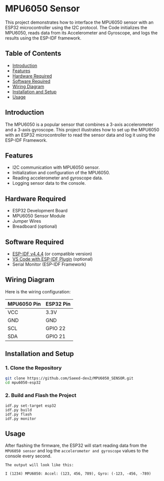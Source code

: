 # MPU6050 Sensor 

This project demonstrates how to interface the MPU6050 sensor with an ESP32 microcontroller using the I2C protocol. The Code initializes the MPU6050, reads data from its Accelerometer and Gyroscope, and logs the results using the ESP-IDF framework.

## Table of Contents
- [Introduction](#introduction)
- [Features](#features)
- [Hardware Required](#hardware-required)
- [Software Required](#software-required)
- [Wiring Diagram](#wiring-diagram)
- [Installation and Setup](#installation-and-setup)
- [Usage](#usage)

## Introduction
The MPU6050 is a popular sensor that combines a 3-axis accelerometer and a 3-axis gyroscope. This project illustrates how to set up the MPU6050 with an ESP32 microcontroller to read the sensor data and log it using the ESP-IDF Framework.

## Features
- I2C communication with MPU6050 sensor.
- Initialization and configuration of the MPU6050.
- Reading accelerometer and gyroscope data.
- Logging sensor data to the console.

## Hardware Required
- ESP32 Development Board
- MPU6050 Sensor Module
- Jumper Wires
- Breadboard (optional)

## Software Required
- [ESP-IDF v4.4.4](https://github.com/espressif/esp-idf) (or compatible version)
- [VS Code with ESP-IDF Plugin](https://marketplace.visualstudio.com/items?itemName=espressif.esp-idf-extension) (optional)
- Serial Monitor (ESP-IDF Framework)

## Wiring Diagram
Here is the wiring configuration:

| MPU6050 Pin | ESP32 Pin |
|-------------|-----------|
| VCC         | 3.3V      |
| GND         | GND       |
| SCL         | GPIO 22   |
| SDA         | GPIO 21   |

## Installation and Setup

### 1. Clone the Repository
```bash
git clone https://github.com/Saeed-dev2/MPU6050_SENSOR.git
cd mpu6050-esp32
```

### 2. Build and Flash the Project
```
idf.py set-target esp32
idf.py build
idf.py flash
idf.py monitor
```
## Usage
After flashing the firmware, the ESP32 will start reading data from the `MPU6050 sensor` and log the `accelerometer and gyroscope` values to the console every second.

`The output will look like this:`
```
I (1234) MPU6050: Accel: (123, 456, 789), Gyro: (-123, -456, -789)
```
